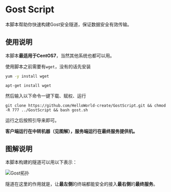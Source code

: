 # Gost Script
本脚本帮助你快速构建Gost安全隧道，保证数据安全有效传输。

## 使用说明

本脚本**最适用于CentOS7**，当然其他系统也都可以用。

使用脚本之前需要有`wget`，没有的话先安装

```bash
yum -y install wget
```

```shell
apt-get install wget
```

然后输入以下命令一键下载、赋权、运行

```shell
git clone https://github.com/HelloWorld-create/GostScript.git && chmod -R 777 ../GostScript && bash gost.sh
```

运行之后按照引导来即可。

**客户端运行在中转机器（见图解），服务端运行在最终服务提供机。**

## 图解说明

本脚本构建的隧道可以用以下表示：

![Gost拓扑](http://cos.nju.world:9000/public-pictures/GithubPics/Gost拓扑.jpg)

隧道在这里的作用就是，让**最左侧**的终端都能安全的接入**最右侧**的**最终服务**。
